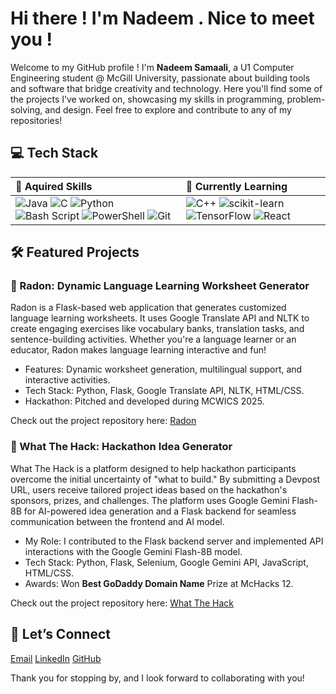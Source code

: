 # Hi there ! I'm Nadeem . Nice to meet you !

Welcome to my GitHub profile ! I'm **Nadeem Samaali**, a U1 Computer Engineering student @ McGill University, passionate about building tools and software that bridge creativity and technology. Here you'll find some of the projects I’ve worked on, showcasing my skills in programming, problem-solving, and design. Feel free to explore and contribute to any of my repositories!

## 💻 Tech Stack

|🦾 Aquired Skills|🌱 Currently Learning|
|:----|:----|
|![Java](https://img.shields.io/badge/java-%23ED8B00.svg?style=for-the-badge&logo=openjdk&logoColor=white) ![C](https://img.shields.io/badge/c-%2300599C.svg?style=for-the-badge&logo=c&logoColor=white) ![Python](https://img.shields.io/badge/python-3670A0?style=for-the-badge&logo=python&logoColor=ffdd54) ![Bash Script](https://img.shields.io/badge/bash_script-%23121011.svg?style=for-the-badge&logo=gnu-bash&logoColor=white) ![PowerShell](https://img.shields.io/badge/PowerShell-%235391FE.svg?style=for-the-badge&logo=powershell&logoColor=white) ![Git](https://img.shields.io/badge/git-%23F05033.svg?style=for-the-badge&logo=git&logoColor=white)|![C++](https://img.shields.io/badge/c++-%2300599C.svg?style=for-the-badge&logo=c%2B%2B&logoColor=white) ![scikit-learn](https://img.shields.io/badge/scikit--learn-%23F7931E.svg?style=for-the-badge&logo=scikit-learn&logoColor=white) ![TensorFlow](https://img.shields.io/badge/TensorFlow-%23FF6F00.svg?style=for-the-badge&logo=TensorFlow&logoColor=white) ![React](https://img.shields.io/badge/react-%2320232a.svg?style=for-the-badge&logo=react&logoColor=%2361DAFB)|


## 🛠️ Featured Projects

### 🚀 Radon: Dynamic Language Learning Worksheet Generator

Radon is a Flask-based web application that generates customized language learning worksheets. It uses Google Translate API and NLTK to create engaging exercises like vocabulary banks, translation tasks, and sentence-building activities. Whether you're a language learner or an educator, Radon makes language learning interactive and fun!

* Features: Dynamic worksheet generation, multilingual support, and interactive activities.
* Tech Stack: Python, Flask, Google Translate API, NLTK, HTML/CSS.
* Hackathon: Pitched and developed during MCWICS 2025.

Check out the project repository here: [Radon](https://github.com/NadeemSamaali/radon)

### 🚀 What The Hack: Hackathon Idea Generator

What The Hack is a platform designed to help hackathon participants overcome the initial uncertainty of "what to build." By submitting a Devpost URL, users receive tailored project ideas based on the hackathon's sponsors, prizes, and challenges. The platform uses Google Gemini Flash-8B for AI-powered idea generation and a Flask backend for seamless communication between the frontend and AI model.

* My Role: I contributed to the Flask backend server and implemented API interactions with the Google Gemini Flash-8B model.
* Tech Stack: Python, Flask, Selenium, Google Gemini API, JavaScript, HTML/CSS.
* Awards: Won **Best GoDaddy Domain Name** Prize at McHacks 12.

Check out the project repository here: [What The Hack](https://github.com/Lina674/McHacks12)

## 🔗 Let’s Connect

[Email](mailto:nadeem.samaali@gmail.com)
[LinkedIn](linkedin.com/in/nadeem-samaali)
[GitHub](github.com/NadeemSamaali)

Thank you for stopping by, and I look forward to collaborating with you!
